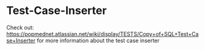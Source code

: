 # Test-Case-Inserter

Check out: https://popmednet.atlassian.net/wiki/display/TESTS/Copy+of+SQL+Test+Case+Inserter for more information about the test case inserter
